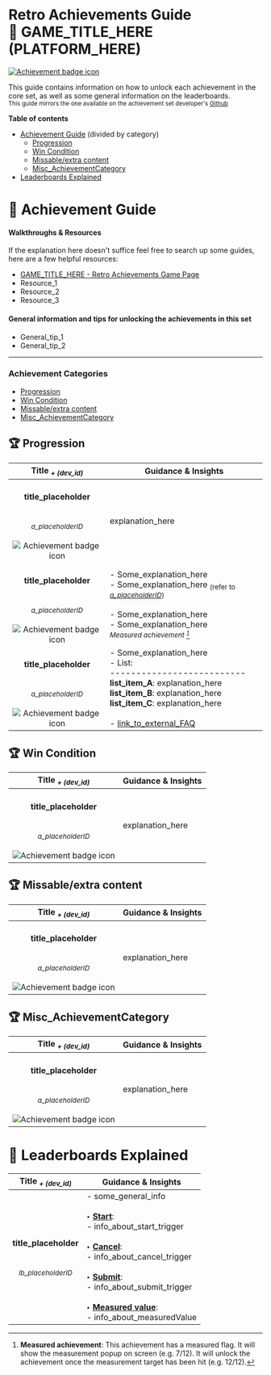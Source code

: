 <h1> 
    Retro Achievements Guide <br> 🔶 GAME_TITLE_HERE (PLATFORM_HERE)
</h1>

[![Achievement badge icon](https://i.retroachievements.org/Images/000000.png "Mastery badge icon")](https://retroachievements.org/game/000000 "Retro Achievements game page - GAME_TITLE_HERE") 

This guide contains information on how to unlock each achievement in the core set, as well as some general information on the leaderboards.
<br><sub>This guide mirrors the one available on the achievement set developer's [Github](LINK_TO_GUIDE_ON_GITHUB "GAME_TITLE_HERE (PLATFORM_HERE) - Achievement Guide")</sub>

**Table of contents**

- [Achievement Guide](#AchievementGuide) (divided by category)
    - [Progression](#Progression)
    - [Win Condition](#WinCondition)
    - [Missable/extra content](#ExtraContent)
    - [Misc_AchievementCategory](#Misc_AchievementCategory)
- [Leaderboards Explained](#LeaderboardsExplained)


<h1 id=AchievementGuide>
    💎 Achievement Guide
</h1>

<h4 id=WalkthroughsResources>
    Walkthroughs & Resources
</h4>
If the explanation here doesn't suffice feel free to search up some guides, here are a few helpful resources:

+ [GAME_TITLE_HERE - Retro Achievements Game Page](https://retroachievements.org/game/0000 "Retro Achievements Game Page - GAME_TITLE_HERE") 
+ Resource_1
+ Resource_2
+ Resource_3


#### General information and tips for unlocking the achievements in this set
+ General_tip_1
+ General_tip_2

***

### Achievement Categories

- [Progression](#Progression)
- [Win Condition](#WinCondition)
- [Missable/extra content](#ExtraContent)
- [Misc_AchievementCategory](#Misc_AchievementCategory)

<h2 id=Progression>
    🏆 Progression 
</h2>

| Title <sub><i>+ (dev_id)</i></sub><br> | Guidance & Insights |
|:---:|---|
| <h4 id=a_placeholderID>**title_placeholder**</h4><br><sub>*a_placeholderID*</sub> <br><br> ![Achievement badge icon](https://i.retroachievements.org/Badge/00000.png "Achievement badge icon") | explanation_here |
| <h4 id=a_placeholderID>**title_placeholder**</h4><br><sub>*a_placeholderID*</sub> <br><br> ![Achievement badge icon](https://i.retroachievements.org/Badge/00000.png "Achievement badge icon") | - Some_explanation_here <br> - Some_explanation_here <sub>(refer to [*a_placeholderID*](#*a_placeholderID*))</sub> <br><br> - Some_explanation_here <br> - Some_explanation_here <br> <sub><i>Measured achievement [^measured]</sub></i> |
| <h4 id=a_placeholderID>**title_placeholder**</h4><br><sub>*a_placeholderID*</sub> <br><br> ![Achievement badge icon](https://i.retroachievements.org/Badge/00000.png "Achievement badge icon") | - Some_explanation_here <br> - List: <br> -------------------------- <br> <b>list_item_A</b>: explanation_here <br> <b>list_item_B</b>: explanation_here <br> <b>list_item_C</b>: explanation_here <br><br> - [link_to_external_FAQ](https://en.wikipedia.org/wiki/Hoofdpagina "alt_text_here") |


<h2 id=WinCondition>
    🏆 Win Condition 
</h2>

| Title <sub><i>+ (dev_id)</i></sub><br> | Guidance & Insights |
|:---:|---|
| <h4 id=a_placeholderID>**title_placeholder**</h4><br><sub>*a_placeholderID*</sub> <br><br> ![Achievement badge icon](https://i.retroachievements.org/Badge/00000.png "Achievement badge icon") | explanation_here |


<h2 id=ExtraContent>
    🏆 Missable/extra content 
</h2>

| Title <sub><i>+ (dev_id)</i></sub><br> | Guidance & Insights |
|:---:|---|
| <h4 id=a_placeholderID>**title_placeholder**</h4><br><sub>*a_placeholderID*</sub> <br><br> ![Achievement badge icon](https://i.retroachievements.org/Badge/00000.png "Achievement badge icon") | explanation_here |


<h2 id=Misc_AchievementCategory>
    🏆 Misc_AchievementCategory
</h2>

| Title <sub><i>+ (dev_id)</i></sub><br> | Guidance & Insights |
|:---:|---|
| <h4 id=a_placeholderID>**title_placeholder**</h4><br><sub>*a_placeholderID*</sub> <br><br> ![Achievement badge icon](https://i.retroachievements.org/Badge/00000.png "Achievement badge icon") | explanation_here |



<h1 id=LeaderboardsExplained>
    🏅 Leaderboards Explained 
</h1>

| Title <sub><i>+ (dev_id)</i></sub><br> | Guidance & Insights |
|:---:|---|
| <h4 id=lb_placeholderID>**title_placeholder**</h4><br><sub>*lb_placeholderID*</sub> <br><br> | - some_general_info <br><br><b>‣ <u>Start</u></b>: <br> - info_about_start_trigger <br><br><b>‣ <u>Cancel</u></b>: <br> - info_about_cancel_trigger <br><br><b>‣ <u>Submit</u></b>: <br> - info_about_submit_trigger <br><br><b>‣ <u>Measured value</u></b>: <br> - info_about_measuredValue |


[^measured]: **Measured achievement**: This achievement has a measured flag. It will show the measurement popup on screen (e.g. 7/12). It will unlock the achievement once the measurement target has been hit (e.g. 12/12).

[^triggered]: **Triggered achievement**: This achievement has a triggered flag. It will show the triggered popup on screen, when all logic/comparisons are met. It will unlock the achievement once the criteria are met for the trigger.